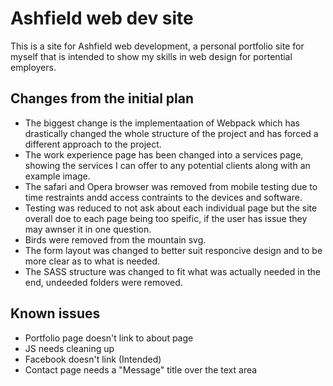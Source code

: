 # Ashfield web dev site
This is a site for Ashfield web development, a personal portfolio site for myself that is intended to show my skills in web design for portential employers.

## Changes from the initial plan
* The biggest change is the implementaation of Webpack which has drastically changed the whole structure of the project and has forced a different approach to the project.
* The work experience page has been changed into a services page, showing the services I can offer to any potential clients along with an example image.
* The safari and Opera browser was removed from mobile testing due to time restraints andd access contraints to the devices and software.
* Testing was reduced to not ask about each individual page but the site overall doe to each page being too speific, if the user has issue they may awnser it in one question.
* Birds were removed from the mountain svg.
* The form layout was changed to better suit responcive design and to be more clear as to what is needed.
* The SASS structure was changed to fit what was actually needed in the end, undeeded folders were removed.


## Known issues
* Portfolio page doesn't link to about page
* JS needs cleaning up
* Facebook doesn't link (Intended)
* Contact page needs a "Message" title over the text area


















